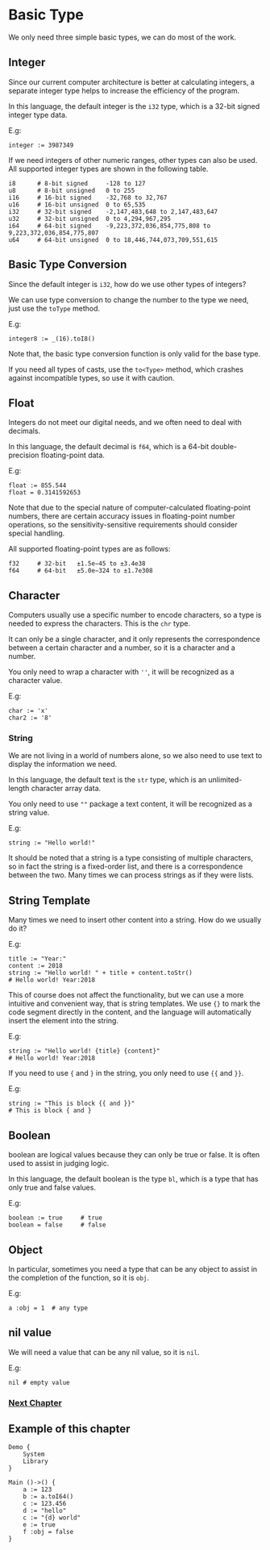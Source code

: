 # Basic Type
We only need three simple basic types, we can do most of the work.

## Integer
Since our current computer architecture is better at calculating integers, a separate integer type helps to increase the efficiency of the program.

In this language, the default integer is the `i32` type, which is a 32-bit signed integer type data.

E.g:
```
integer := 3987349
```

If we need integers of other numeric ranges, other types can also be used. All supported integer types are shown in the following table.
```
i8      # 8-bit signed     -128 to 127
u8      # 8-bit unsigned   0 to 255
i16     # 16-bit signed    -32,768 to 32,767
u16     # 16-bit unsigned  0 to 65,535
i32     # 32-bit signed    -2,147,483,648 to 2,147,483,647
u32     # 32-bit unsigned  0 to 4,294,967,295
i64     # 64-bit signed    -9,223,372,036,854,775,808 to 9,223,372,036,854,775,807
u64     # 64-bit unsigned  0 to 18,446,744,073,709,551,615
```
## Basic Type Conversion
Since the default integer is `i32`, how do we use other types of integers?

We can use type conversion to change the number to the type we need, just use the `toType` method.

E.g:
```
integer8 := _(16).toI8()
```

Note that, the basic type conversion function is only valid for the base type.

If you need all types of casts, use the `to<Type>` method, which crashes against incompatible types, so use it with caution.
## Float 
Integers do not meet our digital needs, and we often need to deal with decimals.

In this language, the default decimal is `f64`, which is a 64-bit double-precision floating-point data.

E.g:
```
float := 855.544
float = 0.3141592653
```
Note that due to the special nature of computer-calculated floating-point numbers, there are certain accuracy issues in floating-point number operations, so the sensitivity-sensitive requirements should consider special handling.

All supported floating-point types are as follows:
```
f32     # 32-bit   ±1.5e−45 to ±3.4e38
f64     # 64-bit   ±5.0e−324 to ±1.7e308
```
## Character
Computers usually use a specific number to encode characters, so a type is needed to express the characters. This is the `chr` type.

It can only be a single character, and it only represents the correspondence between a certain character and a number, so it is a character and a number.

You only need to wrap a character with `''`, it will be recognized as a character value.

E.g:
```
char := 'x'
char2 := '8'
```
### String
We are not living in a world of numbers alone, so we also need to use text to display the information we need. 

In this language, the default text is the `str` type, which is an unlimited-length character array data.

You only need to use `""` package a text content, it will be recognized as a string value.

E.g:
```
string := "Hello world!"
```

It should be noted that a string is a type consisting of multiple characters, so in fact the string is a fixed-order list, and there is a correspondence between the two. Many times we can process strings as if they were lists.
## String Template
Many times we need to insert other content into a string. How do we usually do it?

E.g:
```
title := "Year:"
content := 2018
string := "Hello world! " + title + content.toStr()
# Hello world! Year:2018
```

This of course does not affect the functionality, but we can use a more intuitive and convenient way, that is string templates.
We use `{}` to mark the code segment directly in the content, and the language will automatically insert the element into the string.

E.g:
```
string := "Hello world! {title} {content}"
# Hello world! Year:2018
```

If you need to use `{` and `}` in the string, you only need to use `{{` and `}}`.

E.g:
```
string := "This is block {{ and }}"
# This is block { and }
```
## Boolean
boolean are logical values ​​because they can only be true or false. It is often used to assist in judging logic.

In this language, the default boolean is the type `bl`, which is a type that has only true and false values.

E.g:
```
boolean := true     # true  
boolean = false     # false  
```
## Object
In particular, sometimes you need a type that can be any object to assist in the completion of the function, so it is `obj`.

E.g:
```
a :obj = 1  # any type
```

## nil value
We will need a value that can be any nil value, so it is `nil`.

E.g:
```
nil # empty value
```

### [Next Chapter](operator.md)

## Example of this chapter
```
Demo {
    System
    Library
}

Main ()->() {
    a := 123
    b := a.toI64()
    c := 123.456
    d := "hello"
    c := "{d} world"
    e := true
    f :obj = false
}
```
